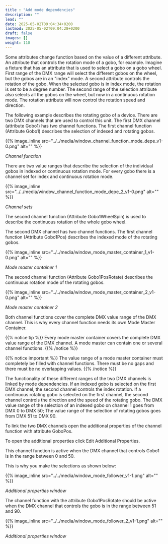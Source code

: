 ```yaml
---
title : "Add mode dependencies"
description: ""
lead: ""
date: 2025-05-02T09:04:34+0200
lastmod: 2025-05-02T09:04:28+0200
draft: false
images: []
weight: 110
---
```


Some attributes change function based on the value of a different attribute. An attribute that controls the rotation mode of a gobo, for example. Imagine a fixture that has an attribute that is used to select a gobo on a gobo wheel. First range of the DMX range will select the different gobos on the wheel, but the gobos are in an "index" mode. A second attribute controls the rotation of the gobo. When the selected gobo is in index mode, the rotation is set to be a degree number. The second range of the selection attribute also selects all the gobos on the wheel, but now in a continuous rotation mode. The rotation attribute will now control the rotation speed and direction.

The following example describes the rotating gobo of a device. There are two DMX channels that are used to control this unit. The first DMX channel (attribute Gobo1) has two channel functions. The first channel function (Attribute Gobo1) describes the selection of indexed and rotating gobos.

 {{% image_inline src="../../media/window_channel_function_mode_depe_v1-0.png" alt="" %}} 

_Channel function_

There are two value ranges that describe the selection of the individual gobos in indexed or continuous rotation mode. For every gobo there is a channel set for index and continuous rotation mode.

 {{% image_inline src="../../media/window_channel_function_mode_depe_2_v1-0.png" alt="" %}} 

_Channel sets_

The second channel function (Attribute Gobo1WheelSpin) is used to describe the continuous rotation of the whole gobo wheel.

The second DMX channel has two channel functions. The first channel function (Attribute Gobo1Pos) describes the indexed mode of the rotating gobos.

 {{% image_inline src="../../media/window_mode_master_container_1_v1-0.png" alt="" %}} 

_Mode master container 1_

The second channel function (Attribute Gobo1PosRotate) describes the continuous rotation mode of the rotating gobos.

 {{% image_inline src="../../media/window_mode_master_container_2_v1-0.png" alt="" %}} 

_Mode master container 2_

Both channel functions cover the complete DMX value range of the DMX channel. This is why every channel function needs its own Mode Master Container.


{{% notice tip %}}
Every mode master container covers the complete DMX value range of the DMX channel.
A mode master can contain one or several channel functions.
{{% /notice %}}


{{% notice important %}}
The value range of a mode master container must completely be filled with channel functions. There must be no gaps and there must be no overlapping values.
{{% /notice %}}

The functionality of these different ranges of the two DMX channels is linked by mode dependencies. If an indexed gobo is selected on the first DMX channel, the second channel controls the index rotation. If a continuous rotating gobo is selected on the first channel, the second channel controls the direction and the speed of the rotating gobo.
The DMX value range of the selection of an indexed gobo on channel 1 goes from DMX 0 to DMX 50; The value range of the selection of rotating gobos goes from DMX 51 to DMX 90.

To link the two DMX channels open the additional properties of the channel function with attribute GoboPos.

To open the additional properties click Edit Additional Properties.

This channel function is active when the DMX channel that controls Gobo1 is in the range between 0 and 50.

This is why you make the selections as shown below:

 {{% image_inline src="../../media/window_mode_follower_v1-1.png" alt="" %}} 

_Additional properties window_

The channel function with the attribute Gobo1PosRotate should be active when the DMX channel that controls the gobo is in the range between 51 and 90.

 {{% image_inline src="../../media/window_mode_follower_2_v1-1.png" alt="" %}} 

_Additional properties window_
